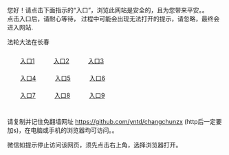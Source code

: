 您好！请点击下面指示的“入口”，浏览此网站是安全的，且为您带来平安。。 <br/>
点击入口后，请耐心等待， 过程中可能会出现无法打开的提示，请忽略，最终会进入网站. </br>

法轮大法在长春<br/>
<div style="padding:10px"><a style="margin:20px" target="_blank" href="http://d2aqaerm3ecfkn.cloudfront.net/zytas?zeyitv" id="ccLink1" rel="nofollow">入口1</a> <a target="_blank" style="margin:20px" href="http://d2lvh3x9q173i2.cloudfront.net/zytas?wrdfyp" id="ccLink2" rel="nofollow">入口2</a> <a style="margin:20px" target="_blank" href="http://d34s8f8qe6ptc1.cloudfront.net/zytas?pqaxbhq" id="ccLink3" rel="nofollow">入口3</a></div>

<div style="padding:10px" ><a style="margin:20px" target="_blank" href="http://d2aqaerm3ecfkn.cloudfront.net/zytas?zeyitv" id="ccLink4" rel="nofollow">入口4</a> <a style="margin:20px" href="http://d2lvh3x9q173i2.cloudfront.net/zytas?wrdfyp" target="_blank" id="ccLink5" rel="nofollow">入口5</a> <a style="margin:20px" href="http://d34s8f8qe6ptc1.cloudfront.net/zytas?pqaxbhq" target="_blank" id="ccLink6" rel="nofollow">入口6</a></div>

<div style="padding:10px"><a style="margin:20px" target="_blank" href="http://d2aqaerm3ecfkn.cloudfront.net/zytas?zeyitv" id="ccLink7" rel="nofollow">入口7</a> <a style="margin:20px" href="http://d2lvh3x9q173i2.cloudfront.net/zytas?wrdfyp" target="_blank" id="ccLink8" rel="nofollow">入口8</a> <a style="margin:20px" target="_blank" href="http://d34s8f8qe6ptc1.cloudfront.net/zytas?pqaxbhq" id="ccLink9" rel="nofollow">入口9</a></div>

<br/>



请复制并记住免翻墙网址 https://github.com/yntd/changchunzx (http后一定要加s)，在电脑或手机的浏览器均可访问。。<br/>

微信如提示停止访问该网页，须先点击右上角，选择浏览器打开。
